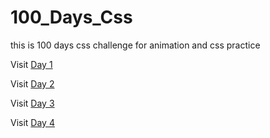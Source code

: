 # 100_Days_Css
this is 100 days css challenge for animation and css practice 

Visit [Day 1](https://yagna-gajjar.github.io/100_Days_Css/Day_1/)

Visit [Day 2](https://yagna-gajjar.github.io/100_Days_Css/Day_2/)

Visit [Day 3](https://yagna-gajjar.github.io/100_Days_Css/Day_3/)

Visit [Day 4](https://yagna-gajjar.github.io/100_Days_Css/Day_4/)
